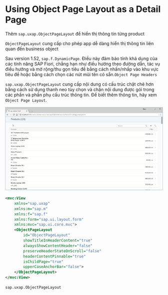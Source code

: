 # Using Object Page Layout as a Detail Page

Thêm `sap.uxap.ObjectPageLayout` để hiển thị thông tin từng product

`ObjectPageLayout` cung cấp cho phép app dễ dàng hiển thị thông tin liên quan đến business object

Sau version 1.52, `sap.f.DynamicPage`. Điều này đảm bảo tính khả dụng của các tính năng SAP Fiori, chẳng hạn như điều hướng theo đường dẫn, tác vụ điều hướng và mở rộng/thu gọn tiêu đề bằng cách nhấn/nhấp vào khu vực tiêu đề hoặc bằng cách chọn các nút mũi tên có sẵn.`Object Page Headers`

`sap.uxap.ObjectPageLayout` cung cấp nội dung có cấu trúc chặt chẽ hơn bằng cách sử dụng thanh neo tùy chọn và chặn nội dung được gói trong các phần và phần phụ cấu trúc thông tin. Để biết thêm thông tin, hãy xem `Object Page Layout`.

![alt text](image.png)

```xml
<mvc:View
	xmlns="sap.uxap"
	xmlns:m="sap.m"
	xmlns:f="sap.f"
	xmlns:form="sap.ui.layout.form"
	xmlns:mvc="sap.ui.core.mvc">
	<ObjectPageLayout
		id="ObjectPageLayout"
		showTitleInHeaderContent="true"
		alwaysShowContentHeader="false"
		preserveHeaderStateOnScroll="false"
		headerContentPinnable="true"
		isChildPage="true"
		upperCaseAnchorBar="false">
	</ObjectPageLayout>
</mvc:View>
```

`sap.uxap.ObjectPageLayout`
